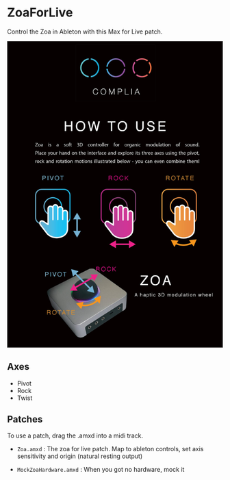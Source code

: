 # ZoaForLive
Control the Zoa in Ableton with this Max for Live patch. 

![Alt text](/HowToUse.jpg?raw=true "Title")


## Axes
* Pivot
* Rock
* Twist

## Patches
To use a patch, drag the .amxd into a midi track. 

* `Zoa.amxd` : The zoa for live patch. Map to ableton controls, set axis sensitivity and origin (natural resting output) 

* `MockZoaHardware.amxd` : When you got no hardware, mock it
